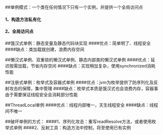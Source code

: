 ##单例模式：一个类在任何情况下只有一个实例，并提供一个全局访问点
#### 1、构造方法私有化
#### 2、全局访问点


##饿汉式单例：静态变量及静态代码块实现
####优点：简单明了、线程安全
####缺点：类加载就创建，浪费内存空间


##懒汉式单例、双重锁的懒汉式单例、静态内部类的懒汉式单例
####优点：延迟按需加载，节省内存空间
####缺点：实现稍加复杂，使用synchronized消耗性能


##注册式单例：枚举式及容器式单例
####优点：jvm为枚举提供了防序列化及反射攻击的保障，集中管理
####缺点：枚举式本质是饿汉式也会浪费内存，容器事由于需要保证线程安全会消耗部分性能

##ThreadLocal单例
####优点：线程内部唯一，天生线程安全
####缺点：线程间不唯一

##破坏单例的方式：
####1、序列化攻击：重写readResolve方法，或者使用枚举式单例
####2、反射工具：构造方法中控制，将至使用已有实例